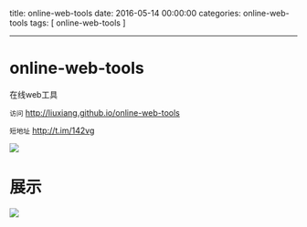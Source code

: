 





title: online-web-tools
date: 2016-05-14 00:00:00
categories:  online-web-tools
tags: [ online-web-tools ]
 
---
 
# online-web-tools
 
在线web工具  





`访问` http://liuxiang.github.io/online-web-tools

`短地址`  http://t.im/142vg




![]( http://qr.api.cli.im/qr?data=http%253A%252F%252Fliuxiang.github.io%252Fonline-web-tools%252F&level=H&transparent=false&bgcolor=%23ffffff&forecolor=%23000000&blockpixel=12&marginblock=1&logourl=&size=280&kid=cliim&key=b116ecafc357e6fd36a95f69b009e891)






#  展示

![]( http://7xnbs3.com1.z0.glb.clouddn.com/16-5-14/53885268.jpg)



<!--

-->





<!-- more -->





